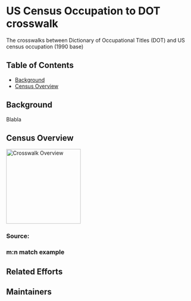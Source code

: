 # US Census Occupation to DOT crosswalk
 The crosswalks between Dictionary of Occupational Titles (DOT) and US census occupation (1990 base)
## Table of Contents
- [Background](#background)
- [Census Overview](#census-overview)
## Background
Blabla


## Census Overview
<img src="/src/overview.jpg" alt="Crosswalk Overview" width="200"/>

 ### Source:
 
 ### m:n match example
 
 

## Related Efforts


## Maintainers

